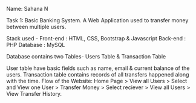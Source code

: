 
Name: Sahana N

Task 1: Basic Banking System. A Web Application used to transfer money between multiple users.

Stack used - Front-end : HTML, CSS, Bootstrap & Javascript Back-end : PHP Database : MySQL

Database contains two Tables- Users Table & Transaction Table

User table have basic fields such as name, email & current balance of the users.
Transaction table contains records of all transfers happened along with the time.
Flow of the Website: Home Page > View all Users > Select and View one User > Transfer Money > Select reciever > View all Users > View Transfer History.
